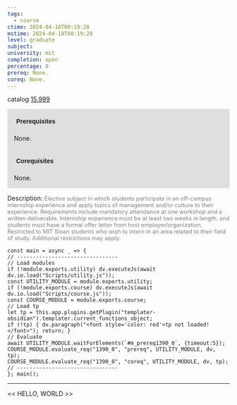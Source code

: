 ```yaml
---
tags:
  - course
ctime: 2024-04-18T00:19:28
mstime: 2024-04-18T00:19:28
level: graduate
subject: 
university: mit
completion: open
percentage: 0
prereq: None.
coreq: None.
---
```


catalog [15.999](http://student.mit.edu/catalog/m15c.html#15.999)

<span style="display: block; padding: 15px; background-color: rgb(100, 100, 100, 0.2);"><font id="m_prereq1390_0" style="display: block; font-family: Arial, sans-serif; font-weight: bold; padding: 5px">Prerequisites</font><br><span id="prereq1390_0">None.</span></span>
<span style="display: block; padding: 15px; background-color: rgb(100, 100, 100, 0.2);"><font id="m_coreq1390_0" style="display: block; font-family: Arial, sans-serif; font-weight: bold; padding: 5px">Corequisites</font><br><span id="coreq1390_0">None.</span></span>

<font style="">Description:</font>
<font style="color: grey; font-size: 0.8rem;">Elective subject in which students participate in an off-campus internship experience and apply topics of management and/or culture to their experience. Requirements include mandatory attendance at one workshop and a written deliverable. Internship experience must be at least two weeks in length, and students must have a formal offer letter from host employer/organization. Restricted to MIT Sloan students who wish to intern in an area related to their field of study. Additional restrictions may apply.</font>

```dataviewjs
const main = async _ => {
// --------------------------------
// Load modules
if (!module.exports.utility) dv.executeJs(await dv.io.load("Scripts/utility.js"));
const UTILITY_MODULE = module.exports.utility;
if (!module.exports.course) dv.executeJs(await dv.io.load("Scripts/course.js"));
const COURSE_MODULE = module.exports.course;
// Load tp
let tp = this.app.plugins.getPlugin("templater-obsidian").templater.current_functions_object;
if (!tp) { dv.paragraph("<font style='color: red'>tp not loaded!</font>"); return; }
// Evaluate
await UTILITY_MODULE.waitForElements(`#m_prereq1390_0`, {timeout:5});
COURSE_MODULE.evaluate_req("1390_0", "prereq", UTILITY_MODULE, dv, tp);
COURSE_MODULE.evaluate_req("1390_0", "coreq", UTILITY_MODULE, dv, tp);
// --------------------------------
}; main();
```

---

<< HELLO, WORLD >>
